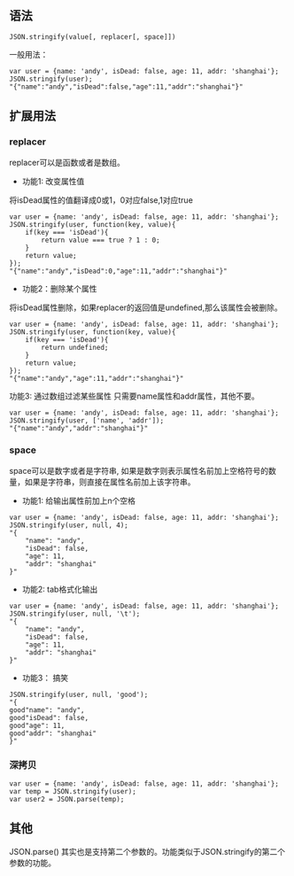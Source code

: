 ## 语法

```
JSON.stringify(value[, replacer[, space]])
```

一般用法：

```
var user = {name: 'andy', isDead: false, age: 11, addr: 'shanghai'};
JSON.stringify(user);
"{"name":"andy","isDead":false,"age":11,"addr":"shanghai"}"
```

## 扩展用法

### replacer

replacer可以是函数或者是数组。

- 功能1: 改变属性值

将isDead属性的值翻译成0或1，0对应false,1对应true

```
var user = {name: 'andy', isDead: false, age: 11, addr: 'shanghai'};
JSON.stringify(user, function(key, value){
    if(key === 'isDead'){
        return value === true ? 1 : 0;
    }
    return value;
});
"{"name":"andy","isDead":0,"age":11,"addr":"shanghai"}"
```

- 功能2：删除某个属性

将isDead属性删除，如果replacer的返回值是undefined,那么该属性会被删除。

```
var user = {name: 'andy', isDead: false, age: 11, addr: 'shanghai'};
JSON.stringify(user, function(key, value){
    if(key === 'isDead'){
        return undefined;
    }
    return value;
});
"{"name":"andy","age":11,"addr":"shanghai"}"
```

功能3: 通过数组过滤某些属性
只需要name属性和addr属性，其他不要。

```
var user = {name: 'andy', isDead: false, age: 11, addr: 'shanghai'};
JSON.stringify(user, ['name', 'addr']);
"{"name":"andy","addr":"shanghai"}"
```

### space
space可以是数字或者是字符串, 如果是数字则表示属性名前加上空格符号的数量，如果是字符串，则直接在属性名前加上该字符串。

- 功能1: 给输出属性前加上n个空格

```
var user = {name: 'andy', isDead: false, age: 11, addr: 'shanghai'};
JSON.stringify(user, null, 4);
"{
    "name": "andy",
    "isDead": false,
    "age": 11,
    "addr": "shanghai"
}"
```

- 功能2: tab格式化输出

```
var user = {name: 'andy', isDead: false, age: 11, addr: 'shanghai'};
JSON.stringify(user, null, '\t');
"{
    "name": "andy",
    "isDead": false,
    "age": 11,
    "addr": "shanghai"
}"
```

- 功能3： 搞笑

```
JSON.stringify(user, null, 'good');
"{
good"name": "andy",
good"isDead": false,
good"age": 11,
good"addr": "shanghai"
}"
```

###  深拷贝

```
var user = {name: 'andy', isDead: false, age: 11, addr: 'shanghai'};
var temp = JSON.stringify(user);
var user2 = JSON.parse(temp);
```

## 其他
JSON.parse() 其实也是支持第二个参数的。功能类似于JSON.stringify的第二个参数的功能。